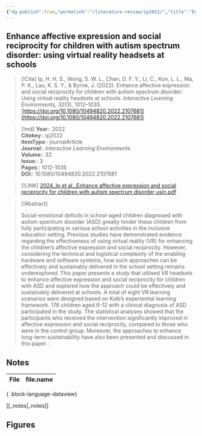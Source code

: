 ```yaml
---
{"dg-publish":true,"permalink":"/literature-review/ip2022/","title":"Enhance affective expression and social reciprocity for children with autism spectrum disorder using virtual reality headsets at schools","tags":["VirtualReality","autism","affectiveexpression"]}
---
```



## Enhance affective expression and social reciprocity for children with autism spectrum disorder: using virtual reality headsets at schools

> [!Cite]
> Ip, H. H. S., Wong, S. W. L., Chan, D. F. Y., Li, C., Kon, L. L., Ma, P. K., Lau, K. S. Y., & Byrne, J. (2022). Enhance affective expression and social reciprocity for children with autism spectrum disorder: Using virtual reality headsets at schools. _Interactive Learning Environments_, _32_(3), 1012–1035. [https://doi.org/10.1080/10494820.2022.2107681](https://doi.org/10.1080/10494820.2022.2107681)


>[!md]
> **Year**:: 2022   
> **Citekey**:: ip2022  
> **itemType**:: journalArticle  
> **Journal**:: *Interactive Learning Environments*  
> **Volume**:: 32  
> **Issue**:: 3   
> **Pages**:: 1012-1035  
> **DOI**:: 10.1080/10494820.2022.2107681    

> [!LINK] 
> [2024_Ip et al._Enhance affective expression and social reciprocity for children with autism spectrum disorder usin.pdf](zotero://select/library/items/MW53S3LS)

> [!Abstract]
>
> Social-emotional deficits in school-aged children diagnosed with autism spectrum disorder (ASD) greatly hinder these children from fully participating in various school activities in the inclusive education setting. Previous studies have demonstrated evidence regarding the effectiveness of using virtual reality (VR) for enhancing the children’s affective expression and social reciprocity. However, considering the technical and logistical complexity of the enabling hardware and software systems, how such approaches can be effectively and sustainably delivered in the school setting remains underexplored. This paper presents a study that utilised VR headsets to enhance affective expression and social reciprocity for children with ASD and explored how the approach could be effectively and sustainably delivered at schools. A total of eight VR learning scenarios were designed based on Kolb’s experiential learning framework. 176 children aged 6–12 with a clinical diagnosis of ASD participated in the study. The statistical analyses showed that the participants who received the intervention significantly improved in affective expression and social reciprocity, compared to those who were in the control group. Moreover, the approaches to enhance long-term sustainability have also been presented and discussed in this paper.
>.
> 


## Notes

| File | file.name |
| ---- | --------- |

{ .block-language-dataview}

[[_notes\|_notes]]

## Figures

